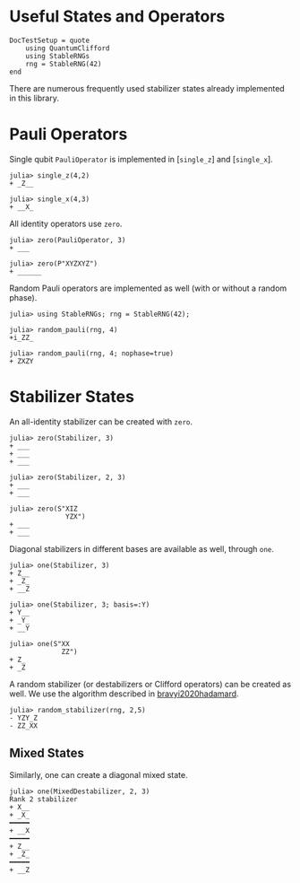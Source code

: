 # Useful States and Operators

```@meta
DocTestSetup = quote
    using QuantumClifford
    using StableRNGs
    rng = StableRNG(42)
end
```

There are numerous frequently used stabilizer states already implemented in this
library.

# Pauli Operators

Single qubit `PauliOperator` is implemented in [`single_z`] and [`single_x`].

```jldoctest
julia> single_z(4,2)
+ _Z__

julia> single_x(4,3)
+ __X_
```

All identity operators use `zero`.

```jldoctest
julia> zero(PauliOperator, 3)
+ ___

julia> zero(P"XYZXYZ")
+ ______
```

Random Pauli operators are implemented as well (with or without a random phase).

```jldoctest rand
julia> using StableRNGs; rng = StableRNG(42);

julia> random_pauli(rng, 4)
+i_ZZ_

julia> random_pauli(rng, 4; nophase=true)
+ ZXZY
```

# Stabilizer States

An all-identity stabilizer can be created with `zero`.

```jldoctest
julia> zero(Stabilizer, 3)
+ ___
+ ___
+ ___

julia> zero(Stabilizer, 2, 3)
+ ___
+ ___

julia> zero(S"XIZ
              YZX")
+ ___
+ ___
```

Diagonal stabilizers in different bases are available as well, through `one`.

```jldoctest
julia> one(Stabilizer, 3)
+ Z__
+ _Z_
+ __Z

julia> one(Stabilizer, 3; basis=:Y)
+ Y__
+ _Y_
+ __Y

julia> one(S"XX
             ZZ")
+ Z_
+ _Z
```

A random stabilizer (or destabilizers or Clifford operators) can be created as well. We use the algorithm described in [bravyi2020hadamard](@cite).

```jldoctest rand
julia> random_stabilizer(rng, 2,5)
- YZY_Z
- ZZ_XX
```
## Mixed States

Similarly, one can create a diagonal mixed state.

```jldoctest
julia> one(MixedDestabilizer, 2, 3)
Rank 2 stabilizer
+ X__
+ _X_
━━━━━
+ __X
━━━━━
+ Z__
+ _Z_
━━━━━
+ __Z
```

